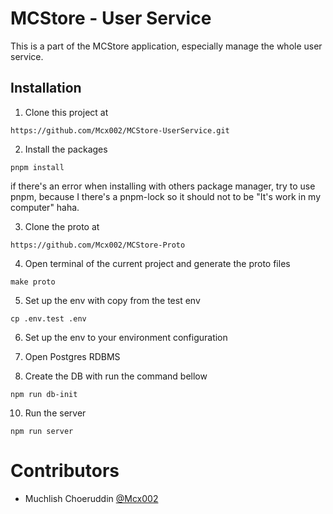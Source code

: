 # MCStore - User Service

This is a part of the MCStore application, especially manage the whole user service.


## Installation

1. Clone this project at
```
https://github.com/Mcx002/MCStore-UserService.git
```

2. Install the packages
```
pnpm install
```

if there's an error when installing with others package manager, try to use pnpm, because I there's a pnpm-lock so it should not to be "It's work in my computer" haha.

3. Clone the proto at
```
https://github.com/Mcx002/MCStore-Proto
```

4. Open terminal of the current project and generate the proto files
```
make proto
```

5. Set up the env with copy from the test env
```
cp .env.test .env
```

6. Set up the env to your environment configuration

7. Open Postgres RDBMS

8. Create the DB with run the command bellow
```
npm run db-init
```

10. Run the server
```
npm run server
```

# Contributors
- Muchlish Choeruddin [@Mcx002](https://github.com/Mcx002)